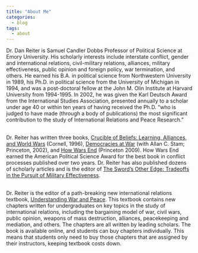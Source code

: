 ```yaml
---
title: "About Me"
categories:
  - blog
tags:
  - about
---
```

Dr. Dan Reiter is Samuel Candler Dobbs Professor of Political Science at Emory University.  His scholarly interests include interstate conflict, gender and international relations, civil-military relations, alliances, military effectiveness, public opinion and foreign policy, war termination, and others.  He earned his B.A. in political science from Northwestern University in 1989, his Ph.D. in political science from the University of Michigan in 1994, and was a post-doctoral fellow at the John M. Olin Institute at Harvard University from 1994-1995.  In 2002, he was given the Karl Deutsch Award from the International Studies Association, presented annually to a scholar under age 40 or within ten years of having received the Ph.D. “who is judged to have made (through a body of publications) the most significant contribution to the study of International Relations and Peace Research.” <br />  <br />

Dr. Reiter has written three books, [Crucible of Beliefs: Learning, Alliances, and World Wars](https://www.amazon.com/Crucible-Beliefs-Learning-Alliances-Security/dp/0801431883) (Cornell, 1996), [Democracies at War](https://www.amazon.com/Democracies-at-War-Dan-Reiter/dp/0691089493/ref=sr_1_1?s=books&ie=UTF8&qid=1538355928&sr=1-1&keywords=democracies+at+war) (with Allan C. Stam; Princeton, 2002), and [How Wars End](https://www.amazon.com/Democracies-at-War-Dan-Reiter/dp/0691089493/ref=sr_1_1?s=books&ie=UTF8&qid=1538355928&sr=1-1&keywords=democracies+at+war) (Princeton 2009). How Wars End earned the American Political Science Award for the best book in conflict processes published over two years.  Dr. Reiter has also published dozens of scholarly articles and is the editor of [The Sword’s Other Edge: Tradeoffs in the Pursuit of Military Effectiveness](https://www.amazon.com/Swords-Other-Edge-Trade-offs-Effectiveness/dp/1108404138/ref=sr_1_1?s=books&ie=UTF8&qid=1538355987&sr=1-1&keywords=The+Sword%E2%80%99s+Other+Edge%3A+Tradeoffs+in+the+Pursuit+of+Military+Effectiveness). <br />  <br />

Dr. Reiter is the editor of a path-breaking new international relations textbook, [Understanding War and Peace](https://www.understandingwarandpeace.com/). This textbook contains new chapters written for undergraduates on key topics in the study of international relations, including the bargaining model of war, civil wars, public opinion, weapons of mass destruction, alliances, peacekeeping and mediation, and others.  The chapters are all written by leading scholars.  The book is available online, and students can buy chapters individually.  This means that students only need to buy those chapters that are assigned by their instructors, keeping textbook costs down.<br />  <br />



<!-- You'll find this post in your `_posts` directory. Go ahead and edit it and re-build the site to see your changes. You can rebuild the site in many different ways, but the most common way is to run `jekyll serve`, which launches a web server and auto-regenerates your site when a file is updated.

To add new posts, simply add a file in the `_posts` directory that follows the convention `YYYY-MM-DD-name-of-post.ext` and includes the necessary front matter. Take a look at the source for this post to get an idea about how it works.

Jekyll also offers powerful support for code snippets:

```ruby
def print_hi(name)
  puts "Hi, #{name}"
end
print_hi('Tom')
#=> prints 'Hi, Tom' to STDOUT.
```

Check out the [Jekyll docs][jekyll-docs] for more info on how to get the most out of Jekyll. File all bugs/feature requests at [Jekyll’s GitHub repo][jekyll-gh]. If you have questions, you can ask them on [Jekyll Talk][jekyll-talk].

[jekyll-docs]: https://jekyllrb.com/docs/home
[jekyll-gh]:   https://github.com/jekyll/jekyll
[jekyll-talk]: https://talk.jekyllrb.com/ -->
